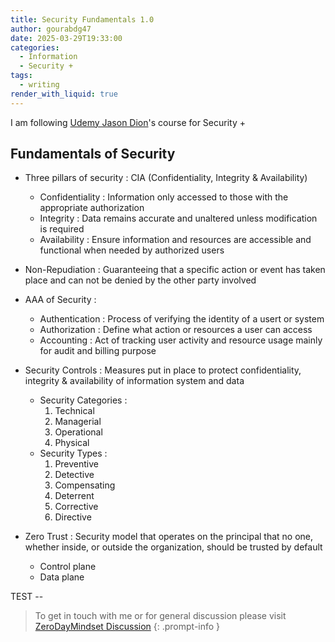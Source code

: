 ```yaml
---
title: Security Fundamentals 1.0
author: gourabdg47
date: 2025-03-29T19:33:00
categories:
  - Information
  - Security +
tags:
  - writing
render_with_liquid: true
---
```

I am following [Udemy Jason Dion](https://www.udemy.com/course/securityplus/learn/lecture/40324620#overview)'s course for Security +

## Fundamentals of Security

- Three pillars of security : CIA (Confidentiality, Integrity & Availability)
	- Confidentiality : Information only accessed to those with the appropriate authorization
	- Integrity : Data remains accurate and unaltered unless modification is required
	- Availability : Ensure information and resources are accessible and functional when needed by authorized users 
- Non-Repudiation : Guaranteeing that a specific action or event has taken place and can not be denied by the other party involved
- AAA of Security : 
	- Authentication : Process of verifying the identity of a usert or system
	- Authorization : Define what action or resources a user can access
	- Accounting : Act of tracking user activity and resource usage mainly for audit and billing purpose
- Security Controls : Measures put in place to protect confidentiality, integrity & availability of information system and data
	- Security Categories : 
		1. Technical
		2. Managerial
		3. Operational
		4. Physical
	- Security Types : 
		1. Preventive 
		2. Detective
		3. Compensating
		4. Deterrent
		5. Corrective
		6. Directive

- Zero Trust : Security model that operates on the principal that no one, whether inside, or outside the organization, should be trusted by default 
	- Control plane
	- Data plane

TEST -- 

> To get in touch with me or for general discussion please visit [ZeroDayMindset Discussion](https://github.com/orgs/X3N0-G0D/discussions) 
{: .prompt-info }